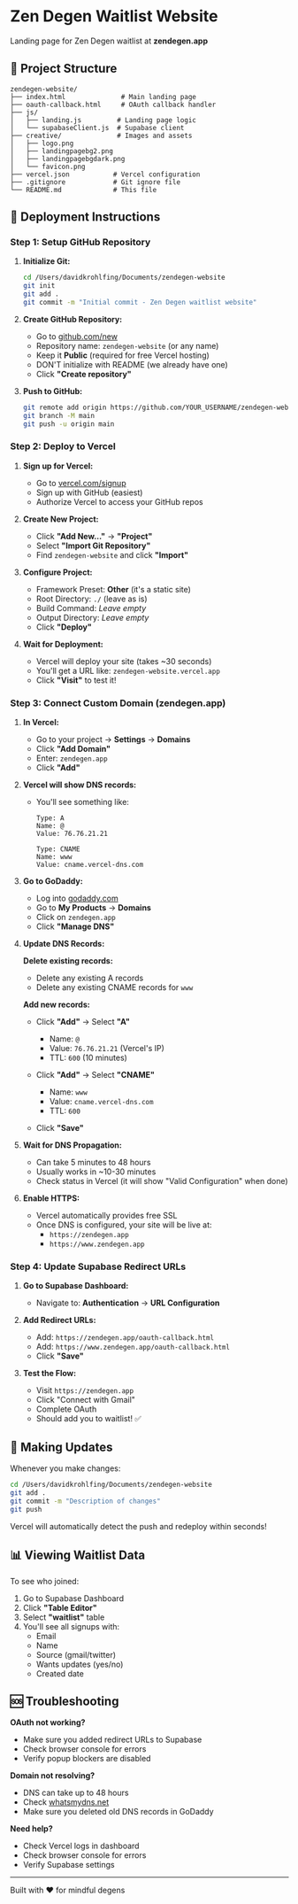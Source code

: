 # Zen Degen Waitlist Website

Landing page for Zen Degen waitlist at **zendegen.app**

## 📁 Project Structure

```
zendegen-website/
├── index.html              # Main landing page
├── oauth-callback.html     # OAuth callback handler
├── js/
│   ├── landing.js         # Landing page logic
│   └── supabaseClient.js  # Supabase client
├── creative/              # Images and assets
│   ├── logo.png
│   ├── landingpagebg2.png
│   ├── landingpagebgdark.png
│   └── favicon.png
├── vercel.json           # Vercel configuration
├── .gitignore            # Git ignore file
└── README.md             # This file
```

## 🚀 Deployment Instructions

### Step 1: Setup GitHub Repository

1. **Initialize Git:**
   ```bash
   cd /Users/davidkrohlfing/Documents/zendegen-website
   git init
   git add .
   git commit -m "Initial commit - Zen Degen waitlist website"
   ```

2. **Create GitHub Repository:**
   - Go to [github.com/new](https://github.com/new)
   - Repository name: `zendegen-website` (or any name)
   - Keep it **Public** (required for free Vercel hosting)
   - DON'T initialize with README (we already have one)
   - Click **"Create repository"**

3. **Push to GitHub:**
   ```bash
   git remote add origin https://github.com/YOUR_USERNAME/zendegen-website.git
   git branch -M main
   git push -u origin main
   ```

### Step 2: Deploy to Vercel

1. **Sign up for Vercel:**
   - Go to [vercel.com/signup](https://vercel.com/signup)
   - Sign up with GitHub (easiest)
   - Authorize Vercel to access your GitHub repos

2. **Create New Project:**
   - Click **"Add New..."** → **"Project"**
   - Select **"Import Git Repository"**
   - Find `zendegen-website` and click **"Import"**

3. **Configure Project:**
   - Framework Preset: **Other** (it's a static site)
   - Root Directory: `./` (leave as is)
   - Build Command: *Leave empty*
   - Output Directory: *Leave empty*
   - Click **"Deploy"**

4. **Wait for Deployment:**
   - Vercel will deploy your site (takes ~30 seconds)
   - You'll get a URL like: `zendegen-website.vercel.app`
   - Click **"Visit"** to test it!

### Step 3: Connect Custom Domain (zendegen.app)

1. **In Vercel:**
   - Go to your project → **Settings** → **Domains**
   - Click **"Add Domain"**
   - Enter: `zendegen.app`
   - Click **"Add"**

2. **Vercel will show DNS records:**
   - You'll see something like:
     ```
     Type: A
     Name: @
     Value: 76.76.21.21
     
     Type: CNAME
     Name: www
     Value: cname.vercel-dns.com
     ```

3. **Go to GoDaddy:**
   - Log into [godaddy.com](https://godaddy.com)
   - Go to **My Products** → **Domains**
   - Click on `zendegen.app`
   - Click **"Manage DNS"**

4. **Update DNS Records:**
   
   **Delete existing records:**
   - Delete any existing A records
   - Delete any existing CNAME records for `www`
   
   **Add new records:**
   - Click **"Add"** → Select **"A"**
     - Name: `@`
     - Value: `76.76.21.21` (Vercel's IP)
     - TTL: `600` (10 minutes)
   
   - Click **"Add"** → Select **"CNAME"**
     - Name: `www`
     - Value: `cname.vercel-dns.com`
     - TTL: `600`
   
   - Click **"Save"**

5. **Wait for DNS Propagation:**
   - Can take 5 minutes to 48 hours
   - Usually works in ~10-30 minutes
   - Check status in Vercel (it will show "Valid Configuration" when done)

6. **Enable HTTPS:**
   - Vercel automatically provides free SSL
   - Once DNS is configured, your site will be live at:
     - `https://zendegen.app`
     - `https://www.zendegen.app`

### Step 4: Update Supabase Redirect URLs

1. **Go to Supabase Dashboard:**
   - Navigate to: **Authentication** → **URL Configuration**

2. **Add Redirect URLs:**
   - Add: `https://zendegen.app/oauth-callback.html`
   - Add: `https://www.zendegen.app/oauth-callback.html`
   - Click **"Save"**

3. **Test the Flow:**
   - Visit `https://zendegen.app`
   - Click "Connect with Gmail"
   - Complete OAuth
   - Should add you to waitlist! ✅

## 🔄 Making Updates

Whenever you make changes:

```bash
cd /Users/davidkrohlfing/Documents/zendegen-website
git add .
git commit -m "Description of changes"
git push
```

Vercel will automatically detect the push and redeploy within seconds!

## 📊 Viewing Waitlist Data

To see who joined:

1. Go to Supabase Dashboard
2. Click **"Table Editor"**
3. Select **"waitlist"** table
4. You'll see all signups with:
   - Email
   - Name
   - Source (gmail/twitter)
   - Wants updates (yes/no)
   - Created date

## 🆘 Troubleshooting

**OAuth not working?**
- Make sure you added redirect URLs to Supabase
- Check browser console for errors
- Verify popup blockers are disabled

**Domain not resolving?**
- DNS can take up to 48 hours
- Check [whatsmydns.net](https://www.whatsmydns.net)
- Make sure you deleted old DNS records in GoDaddy

**Need help?**
- Check Vercel logs in dashboard
- Check browser console for errors
- Verify Supabase settings

---

Built with ❤️ for mindful degens

